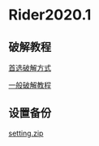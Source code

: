 # Rider2020.1

## 破解教程

[首选破解方式](https://zhuanlan.zhihu.com/p/350771702)

[一般破解教程](http://www.xue51.com/soft/38055.html)

## 设置备份

[setting.zip](/download/rider2020_settings.zip)